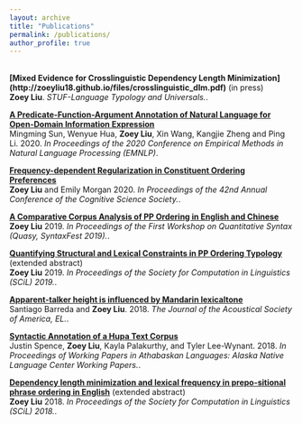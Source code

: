 ```yaml
---
layout: archive
title: "Publications"
permalink: /publications/
author_profile: true
---
```


<br>
<b>[Mixed Evidence for Crosslinguistic Dependency Length Minimization](http://zoeyliu18.github.io/files/crosslinguistic_dlm.pdf)</b> (in press) <br> 
<b>Zoey Liu</b>.
<i>STUF-Language Typology and Universals.</i>. 

<b>[A Predicate-Function-Argument Annotation of Natural Language for Open-Domain Information Expression](https://2020.emnlp.org)</b> <br> 
Mingming Sun, Wenyue Hua, <b>Zoey Liu</b>, Xin Wang, Kangjie Zheng and Ping Li.
2020.
<i>In Proceedings of the 2020 Conference on Empirical Methods in Natural Language Processing (EMNLP)</i>. 

<b>[Frequency-dependent Regularization in Constituent Ordering Preferences](https://cognitivesciencesociety.org/cogsci20/papers/0751/0751.pdf)</b> <br> 
<b>Zoey Liu</b> and Emily Morgan
2020.
<i>In Proceedings of the 42nd Annual Conference of the Cognitive Science Society.</i>. 

<b>[A  Comparative  Corpus  Analysis  of  PP  Ordering  in  English  and  Chinese](https://www.aclweb.org/anthology/W19-7905/)</b> <br> 
<b>Zoey Liu</b>
2019.
<i>In Proceedings of the First Workshop on Quantitative Syntax (Quasy, SyntaxFest 2019).</i>. 

<b>[Quantifying  Structural  and  Lexical  Constraints  in  PP  Ordering  Typology](https://scholarworks.umass.edu/scil/vol2/iss1/33/)</b> (extended abstract) <br> 
<b>Zoey Liu</b>
2019.
<i>In Proceedings of the Society for Computation in Linguistics (SCiL) 2019.</i>. 

<b>[Apparent-talker height is influenced by Mandarin lexicaltone](https://asa.scitation.org/doi/10.1121/1.5022156)</b> <br> 
Santiago Barreda and <b>Zoey Liu</b>.
2018.
<i>The Journal of the Acoustical Society of America, EL.</i>. 

<b>[Syntactic Annotation of a Hupa Text Corpus](https://nas.ucdavis.edu/sites/g/files/dgvnsk7031/files/files/person/Spence%20et%20al.%20DLC%202017%20paper-final.pdf)</b> <br> 
Justin Spence, <b>Zoey Liu</b>, Kayla Palakurthy, and Tyler Lee-Wynant.
2018.
<i>In Proceedings of Working Papers in Athabaskan Languages: Alaska Native Language Center Working Papers.</i>. 

<b>[Dependency length minimization and lexical frequency in prepo-sitional  phrase  ordering  in English](https://scholarworks.umass.edu/scil/vol1/iss1/23/)</b>  (extended abstract) <br> 
<b>Zoey Liu</b>
2018.
<i>In Proceedings of the Society for Computation in Linguistics (SCiL) 2018.</i>. 
